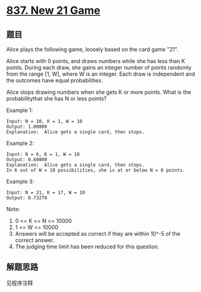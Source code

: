 # [837. New 21 Game](https://leetcode-cn.com/problems/new-21-game/)

## 题目

Alice plays the following game, loosely based on the card game "21".

Alice starts with 0 points, and draws numbers while she has less than K points. During each draw, she gains an integer number of points randomly from the range [1, W], where W is an integer. Each draw is independent and the outcomes have equal probabilities.

Alice stops drawing numbers when she gets K or more points. What is the probabilitythat she has N or less points?

Example 1:

```text
Input: N = 10, K = 1, W = 10
Output: 1.00000
Explanation:  Alice gets a single card, then stops.
```

Example 2:

```text
Input: N = 6, K = 1, W = 10
Output: 0.60000
Explanation:  Alice gets a single card, then stops.
In 6 out of W = 10 possibilities, she is at or below N = 6 points.
```

Example 3:

```text
Input: N = 21, K = 17, W = 10
Output: 0.73278
```

Note:

1. 0 <= K <= N <= 10000
1. 1 <= W <= 10000
1. Answers will be accepted as correct if they are within 10^-5 of the correct answer.
1. The judging time limit has been reduced for this question.

## 解题思路

见程序注释
